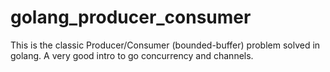 # golang_producer_consumer

This is the classic Producer/Consumer (bounded-buffer) problem solved in golang. A very good intro to go concurrency and channels.
